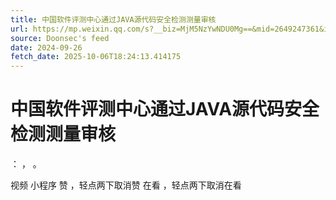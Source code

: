 ```yaml
---
title: 中国软件评测中心通过JAVA源代码安全检测测量审核
url: https://mp.weixin.qq.com/s?__biz=MjM5NzYwNDU0Mg==&mid=2649247361&idx=2&sn=25089804f4820e75d149e8897bf9ceda
source: Doonsec's feed
date: 2024-09-26
fetch_date: 2025-10-06T18:24:13.414175
---
```


# 中国软件评测中心通过JAVA源代码安全检测测量审核

：
，
。

视频
小程序
赞
，轻点两下取消赞
在看
，轻点两下取消在看